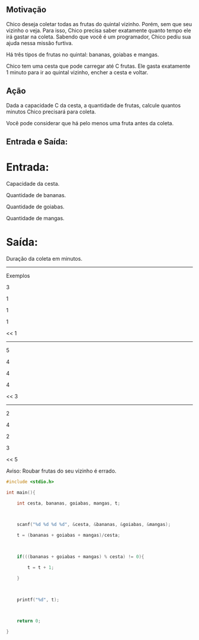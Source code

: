 ## Motivação
Chico deseja coletar todas as frutas do quintal vizinho. Porém, sem que seu vizinho o veja.
Para isso, Chico precisa saber exatamente quanto tempo ele irá gastar na coleta.
Sabendo que você é um programador, Chico pediu sua ajuda nessa missão furtiva. 

Há três tipos de frutas no quintal: bananas, goiabas e mangas.

Chico tem uma cesta que pode carregar até C frutas.
Ele gasta exatamente 1 minuto para ir ao quintal vizinho, encher a cesta e voltar.

## Ação
Dada a capacidade C da cesta, a quantidade de frutas, calcule quantos minutos Chico precisará para coleta.

Você pode considerar que há pelo menos uma fruta antes da coleta.

## Entrada e Saída:
# Entrada:

Capacidade da cesta.

Quantidade de bananas.

Quantidade de goiabas.

Quantidade de mangas.

# Saída:

Duração da coleta em minutos.

---
Exemplos
>>
3

1

1

1

<<
1

---

>> 
5

4

4

4

<< 
3

---
>>
2

4

2

3

<<
5


Aviso:
Roubar frutas do seu vizinho é errado.
```c
#include <stdio.h>

int main(){

    int cesta, bananas, goiabas, mangas, t;

    

    scanf("%d %d %d %d", &cesta, &bananas, &goiabas, &mangas);

    t = (bananas + goiabas + mangas)/cesta;

    

    if(((bananas + goiabas + mangas) % cesta) != 0){

        t = t + 1;

    }

    

    printf("%d", t);    

    

    return 0;

}
```
